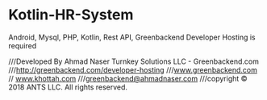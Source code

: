 # Kotlin-HR-System
Android, Mysql, PHP, Kotlin, Rest API, Greenbackend Developer Hosting is required

///Developed By Ahmad Naser Turnkey Solutions LLC - Greenbackend.com
///http://greenbackend.com/developer-hosting
///www.greenbackend.com
// www.khottah.com
///greenbackend@ahmadnaser.com
///copyright © 2018 ANTS LLC. All rights reserved.

